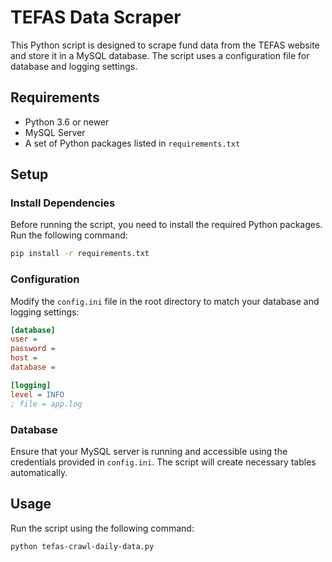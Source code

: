 # TEFAS Data Scraper

This Python script is designed to scrape fund data from the TEFAS website and store it in a MySQL database. The script uses a configuration file for database and logging settings.

## Requirements

- Python 3.6 or newer
- MySQL Server
- A set of Python packages listed in `requirements.txt`

## Setup

### Install Dependencies

Before running the script, you need to install the required Python packages. Run the following command:

```bash
pip install -r requirements.txt
```

### Configuration

Modify the `config.ini` file in the root directory to match your database and logging settings:

```ini
[database]
user =
password =
host =
database =

[logging]
level = INFO
; file = app.log
```

### Database

Ensure that your MySQL server is running and accessible using the credentials provided in `config.ini`. The script will create necessary tables automatically.

## Usage

Run the script using the following command:

```bash
python tefas-crawl-daily-data.py
```
